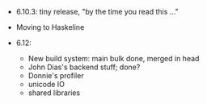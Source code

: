 - 6.10.3: tiny release, "by the time you read this ..."

- Moving to Haskeline

- 6.12:

  - New build system: main bulk done, merged in head
  - John Dias's backend stuff; done?
  - Donnie's profiler
  - unicode IO
  - shared libraries
